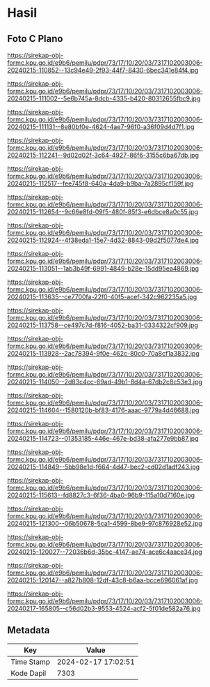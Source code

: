# Hasil

## Foto C Plano

https://sirekap-obj-formc.kpu.go.id/e9b6/pemilu/pdpr/73/17/10/20/03/7317102003006-20240215-110852--13c94e49-2f93-44f7-8430-6bec341e84f4.jpg

https://sirekap-obj-formc.kpu.go.id/e9b6/pemilu/pdpr/73/17/10/20/03/7317102003006-20240215-111002--5e6b745a-8dcb-4335-b420-80312655fbc9.jpg

https://sirekap-obj-formc.kpu.go.id/e9b6/pemilu/pdpr/73/17/10/20/03/7317102003006-20240215-111131--8e80bf0e-4624-4ae7-96f0-a36f09d4d7f1.jpg

https://sirekap-obj-formc.kpu.go.id/e9b6/pemilu/pdpr/73/17/10/20/03/7317102003006-20240215-112241--9d02d02f-3c64-4927-86f6-3155c6ba67db.jpg

https://sirekap-obj-formc.kpu.go.id/e9b6/pemilu/pdpr/73/17/10/20/03/7317102003006-20240215-112517--fee745f8-640a-4da9-b9ba-7a2895cf159f.jpg

https://sirekap-obj-formc.kpu.go.id/e9b6/pemilu/pdpr/73/17/10/20/03/7317102003006-20240215-112654--9c66e8fd-09f5-480f-85f3-e6dbce8a0c55.jpg

https://sirekap-obj-formc.kpu.go.id/e9b6/pemilu/pdpr/73/17/10/20/03/7317102003006-20240215-112924--4f38eda1-15e7-4d32-8843-09d2f5077de4.jpg

https://sirekap-obj-formc.kpu.go.id/e9b6/pemilu/pdpr/73/17/10/20/03/7317102003006-20240215-113051--1ab3b49f-6991-4849-b28e-15dd95ea4869.jpg

https://sirekap-obj-formc.kpu.go.id/e9b6/pemilu/pdpr/73/17/10/20/03/7317102003006-20240215-113635--ce7700fa-22f0-40f5-acef-342c962235a5.jpg

https://sirekap-obj-formc.kpu.go.id/e9b6/pemilu/pdpr/73/17/10/20/03/7317102003006-20240215-113758--ce497c7d-f816-4052-ba31-0334322cf909.jpg

https://sirekap-obj-formc.kpu.go.id/e9b6/pemilu/pdpr/73/17/10/20/03/7317102003006-20240215-113928--2ac78394-9f0e-462c-80c0-70a8cf1a3832.jpg

https://sirekap-obj-formc.kpu.go.id/e9b6/pemilu/pdpr/73/17/10/20/03/7317102003006-20240215-114050--2d83c4cc-69ad-49b1-8d4a-67db2c8c53e3.jpg

https://sirekap-obj-formc.kpu.go.id/e9b6/pemilu/pdpr/73/17/10/20/03/7317102003006-20240215-114604--1580120b-bf83-4176-aaac-9779a4d46688.jpg

https://sirekap-obj-formc.kpu.go.id/e9b6/pemilu/pdpr/73/17/10/20/03/7317102003006-20240215-114723--01353185-446e-467e-bd38-afa277e9bb87.jpg

https://sirekap-obj-formc.kpu.go.id/e9b6/pemilu/pdpr/73/17/10/20/03/7317102003006-20240215-114849--5bb98e1d-f664-4d47-bec2-cd02d1adf243.jpg

https://sirekap-obj-formc.kpu.go.id/e9b6/pemilu/pdpr/73/17/10/20/03/7317102003006-20240215-115613--fd8827c3-6f36-4ba0-96b9-115a10d7160e.jpg

https://sirekap-obj-formc.kpu.go.id/e9b6/pemilu/pdpr/73/17/10/20/03/7317102003006-20240215-121300--06b50678-5ca1-4599-8be9-97c876928e52.jpg

https://sirekap-obj-formc.kpu.go.id/e9b6/pemilu/pdpr/73/17/10/20/03/7317102003006-20240215-120027--72036b6d-35bc-4147-ae74-ace6c4aace34.jpg

https://sirekap-obj-formc.kpu.go.id/e9b6/pemilu/pdpr/73/17/10/20/03/7317102003006-20240215-120147--a827b808-12df-43c8-b6aa-bcce696061af.jpg

https://sirekap-obj-formc.kpu.go.id/e9b6/pemilu/pdpr/73/17/10/20/03/7317102003006-20240217-165805--c56d02b3-9553-4524-acf2-5f01de582a76.jpg


## Metadata

| Key        | Value               |
| ---------- | ------------------- |
| Time Stamp | 2024-02-17 17:02:51 |
| Kode Dapil | 7303                |



